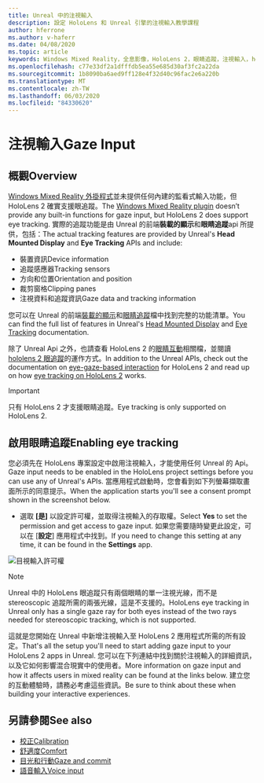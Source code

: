 ```yaml
---
title: Unreal 中的注視輸入
description: 設定 HoloLens 和 Unreal 引擎的注視輸入教學課程
author: hferrone
ms.author: v-haferr
ms.date: 04/08/2020
ms.topic: article
keywords: Windows Mixed Reality，全息影像，HoloLens 2，眼睛追蹤，注視輸入，head 裝載的顯示器，Unreal 引擎
ms.openlocfilehash: c77e33df2a1dfffdb5ea55e685d30af3fc2a22da
ms.sourcegitcommit: 1b8090ba6aed9ff128e4f32d40c96fac2e6a220b
ms.translationtype: MT
ms.contentlocale: zh-TW
ms.lasthandoff: 06/03/2020
ms.locfileid: "84330620"
---
```

# <a name="gaze-input"></a><span data-ttu-id="e5c87-104">注視輸入</span><span class="sxs-lookup"><span data-stu-id="e5c87-104">Gaze Input</span></span>

## <a name="overview"></a><span data-ttu-id="e5c87-105">概觀</span><span class="sxs-lookup"><span data-stu-id="e5c87-105">Overview</span></span>

<span data-ttu-id="e5c87-106">[Windows Mixed Reality 外掛程式](https://docs.unrealengine.com/Platforms/VR/WMR/index.html)並未提供任何內建的監看式輸入功能，但 HoloLens 2 確實支援眼追蹤。</span><span class="sxs-lookup"><span data-stu-id="e5c87-106">The [Windows Mixed Reality plugin](https://docs.unrealengine.com/Platforms/VR/WMR/index.html) doesn’t provide any built-in functions for gaze input, but HoloLens 2 does support eye tracking.</span></span> <span data-ttu-id="e5c87-107">實際的追蹤功能是由 Unreal 的前端**裝載的顯示**和**眼睛追蹤**api 所提供，包括：</span><span class="sxs-lookup"><span data-stu-id="e5c87-107">The actual tracking features are provided by Unreal's **Head Mounted Display** and **Eye Tracking** APIs and include:</span></span>

- <span data-ttu-id="e5c87-108">裝置資訊</span><span class="sxs-lookup"><span data-stu-id="e5c87-108">Device information</span></span>
- <span data-ttu-id="e5c87-109">追蹤感應器</span><span class="sxs-lookup"><span data-stu-id="e5c87-109">Tracking sensors</span></span>
- <span data-ttu-id="e5c87-110">方向和位置</span><span class="sxs-lookup"><span data-stu-id="e5c87-110">Orientation and position</span></span>
- <span data-ttu-id="e5c87-111">裁剪窗格</span><span class="sxs-lookup"><span data-stu-id="e5c87-111">Clipping panes</span></span>
- <span data-ttu-id="e5c87-112">注視資料和追蹤資訊</span><span class="sxs-lookup"><span data-stu-id="e5c87-112">Gaze data and tracking information</span></span>

<span data-ttu-id="e5c87-113">您可以在 Unreal 的前端[裝載的顯示](https://docs.unrealengine.com/BlueprintAPI/Input/HeadMountedDisplay/index.html)和[眼睛追蹤](https://docs.unrealengine.com/BlueprintAPI/EyeTracking/index.html)檔中找到完整的功能清單。</span><span class="sxs-lookup"><span data-stu-id="e5c87-113">You can find the full list of features in Unreal's [Head Mounted Display](https://docs.unrealengine.com/BlueprintAPI/Input/HeadMountedDisplay/index.html) and [Eye Tracking](https://docs.unrealengine.com/BlueprintAPI/EyeTracking/index.html) documentation.</span></span> 

<span data-ttu-id="e5c87-114">除了 Unreal Api 之外，也請查看 HoloLens 2 的[眼睛互動](eye-gaze-interaction.md)相關檔，並閱讀[hololens 2 眼追蹤](https://docs.microsoft.com/windows/mixed-reality/eye-tracking)的運作方式。</span><span class="sxs-lookup"><span data-stu-id="e5c87-114">In addition to the Unreal APIs, check out the documentation on [eye-gaze-based interaction](eye-gaze-interaction.md) for HoloLens 2 and read up on how [eye tracking on HoloLens 2](https://docs.microsoft.com/windows/mixed-reality/eye-tracking) works.</span></span>

> [!IMPORTANT]
> <span data-ttu-id="e5c87-115">只有 HoloLens 2 才支援眼睛追蹤。</span><span class="sxs-lookup"><span data-stu-id="e5c87-115">Eye tracking is only supported on HoloLens 2.</span></span> 

## <a name="enabling-eye-tracking"></a><span data-ttu-id="e5c87-116">啟用眼睛追蹤</span><span class="sxs-lookup"><span data-stu-id="e5c87-116">Enabling eye tracking</span></span>
<span data-ttu-id="e5c87-117">您必須先在 HoloLens 專案設定中啟用注視輸入，才能使用任何 Unreal 的 Api。</span><span class="sxs-lookup"><span data-stu-id="e5c87-117">Gaze input needs to be enabled in the HoloLens project settings before you can use any of Unreal's APIs.</span></span> <span data-ttu-id="e5c87-118">當應用程式啟動時，您會看到如下列螢幕擷取畫面所示的同意提示。</span><span class="sxs-lookup"><span data-stu-id="e5c87-118">When the application starts you'll see a consent prompt shown in the screenshot below.</span></span>

- <span data-ttu-id="e5c87-119">選取 **[是]** 以設定許可權，並取得注視輸入的存取權。</span><span class="sxs-lookup"><span data-stu-id="e5c87-119">Select **Yes** to set the permission and get access to gaze input.</span></span> <span data-ttu-id="e5c87-120">如果您需要隨時變更此設定，可以在 [**設定**] 應用程式中找到。</span><span class="sxs-lookup"><span data-stu-id="e5c87-120">If you need to change this setting at any time, it can be found in the **Settings** app.</span></span>

![目視輸入許可權](images/unreal/eye-input-permissions.png)

> [!NOTE] 
> <span data-ttu-id="e5c87-122">Unreal 中的 HoloLens 眼追蹤只有兩個眼睛的單一注視光線，而不是 stereoscopic 追蹤所需的兩張光線，這是不支援的。</span><span class="sxs-lookup"><span data-stu-id="e5c87-122">HoloLens eye tracking in Unreal only has a single gaze ray for both eyes instead of the two rays needed for stereoscopic tracking, which is not supported.</span></span>

<span data-ttu-id="e5c87-123">這就是您開始在 Unreal 中新增注視輸入至 HoloLens 2 應用程式所需的所有設定。</span><span class="sxs-lookup"><span data-stu-id="e5c87-123">That's all the setup you'll need to start adding gaze input to your HoloLens 2 apps in Unreal.</span></span> <span data-ttu-id="e5c87-124">您可以在下列連結中找到關於注視輸入的詳細資訊，以及它如何影響混合現實中的使用者。</span><span class="sxs-lookup"><span data-stu-id="e5c87-124">More information on gaze input and how it affects users in mixed reality can be found at the links below.</span></span> <span data-ttu-id="e5c87-125">建立您的互動體驗時，請務必考慮這些資訊。</span><span class="sxs-lookup"><span data-stu-id="e5c87-125">Be sure to think about these when building your interactive experiences.</span></span> 

## <a name="see-also"></a><span data-ttu-id="e5c87-126">另請參閱</span><span class="sxs-lookup"><span data-stu-id="e5c87-126">See also</span></span>
* [<span data-ttu-id="e5c87-127">校正</span><span class="sxs-lookup"><span data-stu-id="e5c87-127">Calibration</span></span>](calibration.md)
* [<span data-ttu-id="e5c87-128">舒適度</span><span class="sxs-lookup"><span data-stu-id="e5c87-128">Comfort</span></span>](comfort.md)
* [<span data-ttu-id="e5c87-129">目光和行動</span><span class="sxs-lookup"><span data-stu-id="e5c87-129">Gaze and commit</span></span>](gaze-and-commit.md)
* [<span data-ttu-id="e5c87-130">語音輸入</span><span class="sxs-lookup"><span data-stu-id="e5c87-130">Voice input</span></span>](voice-design.md)

